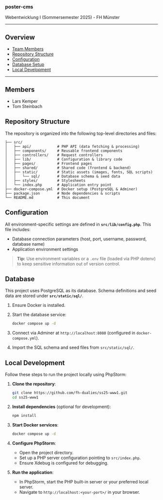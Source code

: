 <h3>poster-cms</h3>
<p>Webentwicklung I (Sommersemester 2025) - FH Münster</p>

---

## Overview

- [Team Members](#team-members)
- [Repository Structure](#repository-structure)
- [Configuration](#configuration)
- [Database Setup](#database-setup)
- [Local Development](#local-development)

---

## Members

- Lars Kemper
- Tom Steinbach

## Repository Structure

The repository is organized into the following top-level directories and files:

```
├── src/
│   ├── api/            # PHP API (data fetching & processing)
│   ├── components/     # Reusable frontend components
│   ├── controllers/    # Request controllers
│   ├── lib/            # Configuration & library code
│   ├── pages/          # Frontend pages
│   ├── shared/         # Shared code (frontend & backend)
│   ├── static/         # Static assets (images, fonts, SQL scripts)
│   │   └── sql/        # Database schema & seed data
│   ├── styles/         # Stylesheets
│   └── index.php       # Application entry point
├── docker-compose.yml  # Docker setup (PostgreSQL & Adminer)
├── package.json        # Node dependencies & scripts
└── README.md           # This document
```

## Configuration

All environment-specific settings are defined in **`src/lib/config.php`**. This file includes:

- Database connection parameters (host, port, username, password, database name)
- Application environment settings

> **Tip:** Use environment variables or a `.env` file (loaded via PHP dotenv) to keep sensitive information out of
> version control.

## Database

This project uses PostgreSQL as its database. Schema definitions and seed data are stored under **`src/static/sql/`**.

1. Ensure Docker is installed.
2. Start the database service:

   ```bash
   docker compose up -d
   ```

3. Connect via Adminer at `http://localhost:8080` (configured in `docker-compose.yml`).
4. Import the SQL schema and seed files from `src/static/sql/`.

## Local Development

Follow these steps to run the project locally using PhpStorm:

1. **Clone the repository**:

   ```bash
   git clone https://github.com/fh-dualies/ss25-www1.git
   cd ss25-www1
   ```

2. **Install dependencies** (optional for development):

   ```bash
   npm install
   ```

3. **Start Docker services**:

   ```bash
   docker compose up -d
   ```

4. **Configure PhpStorm**:

   - Open the project directory.
   - Set up a PHP server configuration pointing to `src/index.php`.
   - Ensure Xdebug is configured for debugging.

5. **Run the application**:

   - In PhpStorm, start the PHP built-in server or your preferred local server.
   - Navigate to `http://localhost:<your-port>/` in your browser.

